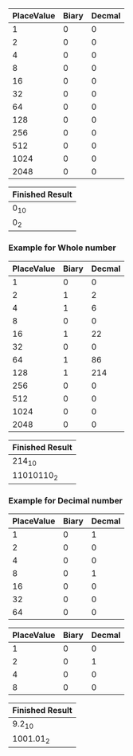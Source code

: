 PlaceValue|Biary|Decmal|
-------|-------|-------|
1|0|0|
2|0|0|
4|0|0|
8|0|0|
16|0|0|
32|0|0|
64|0|0|
128|0|0|
256|0|0|
512|0|0|
1024|0|0|
2048|0|0|

Finished Result|
-------|
0<sub>10|
0<sub>2|

### Example for Whole number

PlaceValue|Biary|Decmal|
-------|-------|-------|
1|0|0|
2|1|2|
4|1|6|
8|0|0|
16|1|22|
32|0|0|
64|1|86|
128|1|214|
256|0|0|
512|0|0|
1024|0|0|
2048|0|0|


Finished Result|
-------|
214<sub>10|
11010110<sub>2|

### Example for Decimal number

PlaceValue|Biary|Decmal|
-------|-------|-------|
1|0|1|
2|0|0|
4|0|0|
8|0|1|
16|0|0|
32|0|0|
64|0|0|

PlaceValue|Biary|Decmal|
-------|-------|-------|
1|0|0|
2|0|1|
4|0|0|
8|0|0|

Finished Result|
-------|
9.2<sub>10|
1001.01<sub>2|
